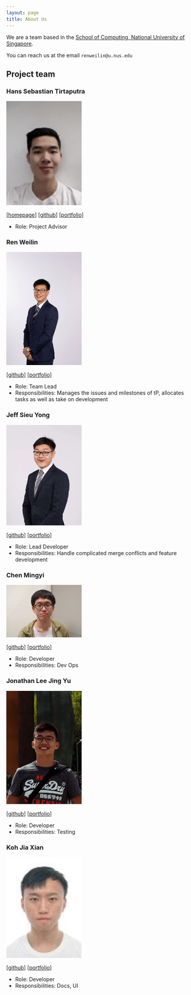 ```yaml
---
layout: page
title: About Us
---
```


We are a team based in the [School of Computing, National University of Singapore](http://www.comp.nus.edu.sg).

You can reach us at the email `renweilin@u.nus.edu`

## Project team

### Hans Sebastian Tirtaputra

<img src="images/advisor.png" width="200px">

[[homepage](https://www.linkedin.com/in/hans-sebastian-tirtaputra/?originalSubdomain=sg)]
[[github](https://github.com/hansebastian)]
[[portfolio](team/advisor.md)]

* Role: Project Advisor

### Ren Weilin

<img src="images/wlren.png" width="200px">

[[github](http://github.com/wlren)]
[[portfolio](team/wlren.md)]

* Role: Team Lead
* Responsibilities: Manages the issues and milestones of tP, allocates tasks as well as take on development

### Jeff Sieu Yong

<img src="images/jeffsieu.png" width="200px">

[[github](http://github.com/jeffsieu)] [[portfolio](team/jeffsieu.md)]

* Role: Lead Developer
* Responsibilities: Handle complicated merge conflicts and feature development

### Chen Mingyi

<img src="images/mingyi456.png" width="200px">

[[github](https://github.com/mingyi456)]
[[portfolio](team/mingyi456.md)]

* Role: Developer
* Responsibilities: Dev Ops

### Jonathan Lee Jing Yu

<img src="images/jonathanlee.png" width="200px">

[[github](https://github.com/yeppog)]
[[portfolio](team/yeppog.md)]

* Role: Developer
* Responsibilities: Testing

### Koh Jia Xian

<img src="images/koh-jx.png" width="200px">

[[github](https://github.com/koh-jx)]
[[portfolio](team/koh-jx.md)]

* Role: Developer
* Responsibilities: Docs, UI
